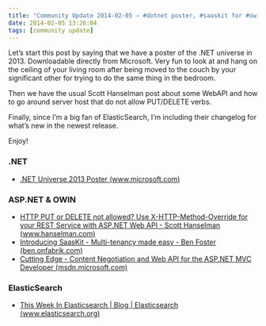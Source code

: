 ```yaml
---
title: "Community Update 2014-02-05 – #dotnet poster, #saaskit for #owin, #webapi and #rest with Scott Hanselman"
date: 2014-02-05 13:26:04
tags: [community update]
---
```


Let’s start this post by saying that we have a poster of the .NET universe in 2013\. Downloadable directly from Microsoft. Very fun to look at and hang on the ceiling of your living room after being moved to the couch by your significant other for trying to do the same thing in the bedroom.

Then we have the usual Scott Hanselman post about some WebAPI and how to go around server host that do not allow PUT/DELETE verbs.

Finally, since I’m a big fan of ElasticSearch, I’m including their changelog for what’s new in the newest release.

Enjoy!

### .NET

*   [.NET Universe 2013 Poster (www.microsoft.com)](http://www.microsoft.com/en-us/download/details.aspx?&amp;id=39952) 

### ASP.NET &amp; OWIN

*   [HTTP PUT or DELETE not allowed? Use X-HTTP-Method-Override for your REST Service with ASP.NET Web API - Scott Hanselman (www.hanselman.com)](http://www.hanselman.com/blog/HTTPPUTOrDELETENotAllowedUseXHTTPMethodOverrideForYourRESTServiceWithASPNETWebAPI.aspx)
*   [Introducing SaasKit - Multi-tenancy made easy - Ben Foster (ben.onfabrik.com)](http://ben.onfabrik.com/posts/saaskit-multi-tenancy-made-easy)
*   [Cutting Edge - Content Negotiation and Web API for the ASP.NET MVC Developer (msdn.microsoft.com)](http://msdn.microsoft.com/en-us/magazine/dn574797.aspx) 

### ElasticSearch

*   [This Week In Elasticsearch | Blog | Elasticsearch (www.elasticsearch.org)](http://www.elasticsearch.org/blog/2014-02-05-this-week-in-elasticsearch/)
